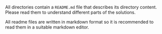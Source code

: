 All directories contain a `README.md` file that describes its directory content. Please read them to understand different parts of the solutions. 

All readme files are written in markdown format so it is recommended to read them in a suitable markdown editor.
